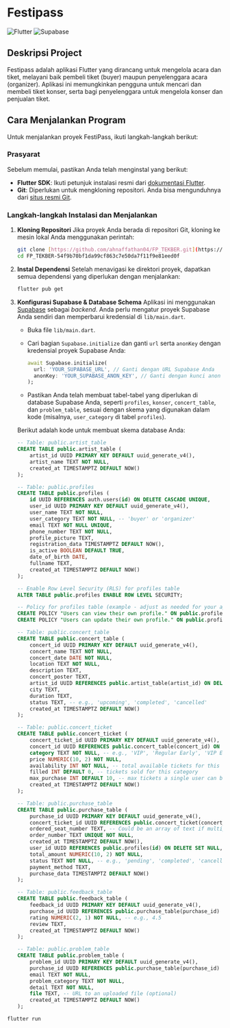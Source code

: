 # Festipass

![Flutter](https://img.shields.io/badge/Flutter-02569B?style=for-the-badge&logo=flutter&logoColor=white)
![Supabase](https://img.shields.io/badge/Supabase-16B981?style=for-the-badge&logo=supabase&logoColor=white)

## Deskripsi Project

Festipass adalah aplikasi Flutter yang dirancang untuk mengelola acara dan tiket, melayani baik pembeli tiket (buyer) maupun penyelenggara acara (organizer). Aplikasi ini memungkinkan pengguna untuk mencari dan membeli tiket konser, serta bagi penyelenggara untuk mengelola konser dan penjualan tiket.

## Cara Menjalankan Program

Untuk menjalankan proyek FestiPass, ikuti langkah-langkah berikut:

### Prasyarat

Sebelum memulai, pastikan Anda telah menginstal yang berikut:

* **Flutter SDK**: Ikuti petunjuk instalasi resmi dari [dokumentasi Flutter](https://flutter.dev/docs/get-started/install).
* **Git**: Diperlukan untuk mengkloning repositori. Anda bisa mengunduhnya dari [situs resmi Git](https://git-scm.com/downloads).

### Langkah-langkah Instalasi dan Menjalankan

1.  **Kloning Repositori**
    Jika proyek Anda berada di repositori Git, kloning ke mesin lokal Anda menggunakan perintah:

    ```bash
    git clone [https://github.com/ahnaffathan04/FP_TEKBER.git](https://github.com/ahnaffathan04/FP_TEKBER.git)
    cd FP_TEKBER-54f9b70bf1da99cf863c7e50da7f11f9e81eed0f
    ```

2.  **Instal Dependensi**
    Setelah menavigasi ke direktori proyek, dapatkan semua dependensi yang diperlukan dengan menjalankan:

    ```bash
    flutter pub get
    ```

3.  **Konfigurasi Supabase & Database Schema**
    Aplikasi ini menggunakan [Supabase](https://supabase.com/) sebagai *backend*. Anda perlu mengatur proyek Supabase Anda sendiri dan memperbarui kredensial di `lib/main.dart`.

    * Buka file `lib/main.dart`.
    * Cari bagian `Supabase.initialize` dan ganti `url` serta `anonKey` dengan kredensial proyek Supabase Anda:

        ```dart
        await Supabase.initialize(
          url: 'YOUR_SUPABASE_URL', // Ganti dengan URL Supabase Anda
          anonKey: 'YOUR_SUPABASE_ANON_KEY', // Ganti dengan kunci anon Supabase Anda
        );
        ```

    * Pastikan Anda telah membuat tabel-tabel yang diperlukan di database Supabase Anda, seperti `profiles`, `konser`, `concert_table`, dan `problem_table`, sesuai dengan skema yang digunakan dalam kode (misalnya, `user_category` di tabel `profiles`).

    Berikut adalah kode untuk membuat skema database Anda:

    ```sql
    -- Table: public.artist_table
    CREATE TABLE public.artist_table (
        artist_id UUID PRIMARY KEY DEFAULT uuid_generate_v4(),
        artist_name TEXT NOT NULL,
        created_at TIMESTAMPTZ DEFAULT NOW()
    );

    -- Table: public.profiles
    CREATE TABLE public.profiles (
        id UUID REFERENCES auth.users(id) ON DELETE CASCADE UNIQUE,
        user_id UUID PRIMARY KEY DEFAULT uuid_generate_v4(),
        user_name TEXT NOT NULL,
        user_category TEXT NOT NULL, -- 'buyer' or 'organizer'
        email TEXT NOT NULL UNIQUE,
        phone_number TEXT NOT NULL,
        profile_picture TEXT,
        registration_data TIMESTAMPTZ DEFAULT NOW(),
        is_active BOOLEAN DEFAULT TRUE,
        date_of_birth DATE,
        fullname TEXT,
        created_at TIMESTAMPTZ DEFAULT NOW()
    );

    -- Enable Row Level Security (RLS) for profiles table
    ALTER TABLE public.profiles ENABLE ROW LEVEL SECURITY;

    -- Policy for profiles table (example - adjust as needed for your app's logic)
    CREATE POLICY "Users can view their own profile." ON public.profiles FOR SELECT USING (auth.uid() = id);
    CREATE POLICY "Users can update their own profile." ON public.profiles FOR UPDATE USING (auth.uid() = id);

    -- Table: public.concert_table
    CREATE TABLE public.concert_table (
        concert_id UUID PRIMARY KEY DEFAULT uuid_generate_v4(),
        concert_name TEXT NOT NULL,
        concert_date DATE NOT NULL,
        location TEXT NOT NULL,
        description TEXT,
        concert_poster TEXT,
        artist_id UUID REFERENCES public.artist_table(artist_id) ON DELETE SET NULL,
        city TEXT,
        duration TEXT,
        status TEXT, -- e.g., 'upcoming', 'completed', 'cancelled'
        created_at TIMESTAMPTZ DEFAULT NOW()
    );

    -- Table: public.concert_ticket
    CREATE TABLE public.concert_ticket (
        concert_ticket_id UUID PRIMARY KEY DEFAULT uuid_generate_v4(),
        concert_id UUID REFERENCES public.concert_table(concert_id) ON DELETE CASCADE,
        category TEXT NOT NULL, -- e.g., 'VIP', 'Regular Early', 'VIP Early'
        price NUMERIC(10, 2) NOT NULL,
        availability INT NOT NULL, -- total available tickets for this category
        filled INT DEFAULT 0, -- tickets sold for this category
        max_purchase INT DEFAULT 10, -- max tickets a single user can buy for this category
        created_at TIMESTAMPTZ DEFAULT NOW()
    );

    -- Table: public.purchase_table
    CREATE TABLE public.purchase_table (
        purchase_id UUID PRIMARY KEY DEFAULT uuid_generate_v4(),
        concert_ticket_id UUID REFERENCES public.concert_ticket(concert_ticket_id) ON DELETE SET NULL,
        ordered_seat_number TEXT, -- Could be an array of text if multiple seats
        order_number TEXT UNIQUE NOT NULL,
        created_at TIMESTAMPTZ DEFAULT NOW(),
        user_id UUID REFERENCES public.profiles(id) ON DELETE SET NULL, -- Link to profiles.id
        total_amount NUMERIC(10, 2) NOT NULL,
        status TEXT NOT NULL, -- e.g., 'pending', 'completed', 'cancelled'
        payment_method TEXT,
        purchase_data TIMESTAMPTZ DEFAULT NOW()
    );

    -- Table: public.feedback_table
    CREATE TABLE public.feedback_table (
        feedback_id UUID PRIMARY KEY DEFAULT uuid_generate_v4(),
        purchase_id UUID REFERENCES public.purchase_table(purchase_id) ON DELETE CASCADE,
        rating NUMERIC(2, 1) NOT NULL, -- e.g., 4.5
        review TEXT,
        created_at TIMESTAMPTZ DEFAULT NOW()
    );

    -- Table: public.problem_table
    CREATE TABLE public.problem_table (
        problem_id UUID PRIMARY KEY DEFAULT uuid_generate_v4(),
        purchase_id UUID REFERENCES public.purchase_table(purchase_id) ON DELETE SET NULL,
        email TEXT NOT NULL,
        problem_category TEXT NOT NULL,
        detail TEXT NOT NULL,
        file TEXT, -- URL to an uploaded file (optional)
        created_at TIMESTAMPTZ DEFAULT NOW()
    );
    ```

```bash
flutter run
